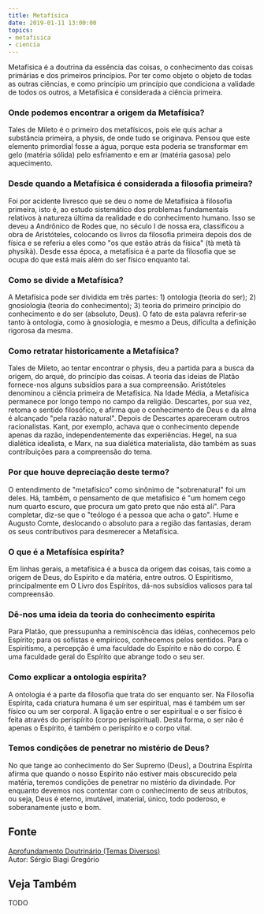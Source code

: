 ```yaml
---
title: Metafísica
date: 2019-01-11 13:00:00
topics: 
- metafisica
- ciencia
---
```


Metafísica é a doutrina da essência das coisas, o conhecimento das
coisas primárias e dos primeiros princípios. Por ter como objeto o
objeto de todas as outras ciências, e como princípio um princípio que
condiciona a validade de todos os outros, a Metafísica é considerada a
ciência primeira.

### Onde podemos encontrar a origem da Metafísica?
Tales de Mileto é o primeiro dos metafísicos, pois ele quis achar a
substância primeira, a physis, de onde tudo se originava. Pensou que
este elemento primordial fosse a água, porque esta poderia se
transformar em gelo (matéria sólida) pelo esfriamento e em ar (matéria
gasosa) pelo aquecimento.

### Desde quando a Metafísica é considerada a filosofia primeira?
Foi por acidente livresco que se deu o nome de Metafísica à filosofia
primeira, isto é, ao estudo sistemático dos problemas fundamentais
relativos à natureza última da realidade e do conhecimento humano. Isso
se deveu a Andrônico de Rodes que, no século I de nossa era, classificou
a obra de Aristóteles, colocando os livros da filosofia primeira depois
dos de física e se referiu a eles como "os que estão atrás da física"
(tà metà tà physikà). Desde essa época, a metafísica é a parte da
filosofia que se ocupa do que está mais além do ser físico enquanto tal.

### Como se divide a Metafísica?
A Metafísica pode ser dividida em três partes: 1) ontologia (teoria do
ser); 2) gnosiologia (teoria do conhecimento); 3) teoria do primeiro
princípio do conhecimento e do ser (absoluto, Deus). O fato de esta
palavra referir-se tanto à ontologia, como à gnosiologia, e mesmo a
Deus, dificulta a definição rigorosa da mesma.

### Como retratar historicamente a Metafísica?
Tales de Mileto, ao tentar encontrar o physis, deu a partida para a
busca da origem, do arqué, do princípio das coisas. A teoria das
ideias de Platão fornece-nos alguns subsídios para a sua compreensão.
Aristóteles denominou a ciência primeira de Metafísica. Na Idade Média,
a Metafísica permanece por longo tempo no campo da religião. Descartes,
por sua vez, retoma o sentido filosófico, e afirma que o conhecimento de
Deus e da alma é alcançado "pela razão natural". Depois de Descartes
apareceram outros racionalistas. Kant, por exemplo, achava que o
conhecimento depende apenas da razão, independentemente das
experiências. Hegel, na sua dialética idealista, e Marx, na sua
dialética materialista, dão também as suas contribuições para a
compreensão do tema.

### Por que houve depreciação deste termo?
O entendimento de "metafísico" como sinônimo de "sobrenatural" foi um
deles. Há, também, o pensamento de que metafísico é "um homem cego num
quarto escuro, que procura um gato preto que não está ali". Para
completar, diz-se que o "teólogo é a pessoa que acha o gato". Hume e
Augusto Comte, deslocando o absoluto para a região das fantasias,
deram os seus contributivos para desmerecer a Metafísica.

### O que é a Metafísica espírita?
Em linhas gerais, a metafísica é a busca da origem das coisas, tais como
a origem de Deus, do Espírito e da matéria, entre outros. O Espiritismo,
principalmente em O Livro dos Espíritos, dá-nos subsídios valiosos
para tal compreensão.

### Dê-nos uma ideia da teoria do conhecimento espírita

Para Platão, que pressupunha a reminiscência das idéias, conhecemos pelo
Espírito; para os sofistas e empíricos, conhecemos pelos sentidos. Para
o Espiritismo, a percepção é uma faculdade do Espírito e não do corpo. É
uma faculdade geral do Espírito que abrange todo o seu ser.

### Como explicar a ontologia espírita?
A ontologia é a parte da filosofia que trata do ser enquanto ser. Na
Filosofia Espírita, cada criatura humana é um ser espiritual, mas é
também um ser físico ou um ser corporal. A ligação entre o ser
espiritual e o ser físico é feita através do perispírito (corpo
perispiritual). Desta forma, o ser não é apenas o Espírito, é também o
perispírito e o corpo vital.

### Temos condições de penetrar no mistério de Deus?
No que tange ao conhecimento do Ser Supremo (Deus), a Doutrina Espírita
afirma que quando o nosso Espírito não estiver mais obscurecido pela
matéria, teremos condições de penetrar no mistério da divindade. Por
enquanto devemos nos contentar com o conhecimento de seus atributos, ou
seja, Deus é eterno, imutável, imaterial, único, todo poderoso, e
soberanamente justo e bom.


## Fonte
[Aprofundamento Doutrinário (Temas Diversos)](https://sites.google.com/view/aprofundamentodoutrinario/metafísica)  
Autor: Sérgio Biagi Gregório

## Veja Também
TODO


